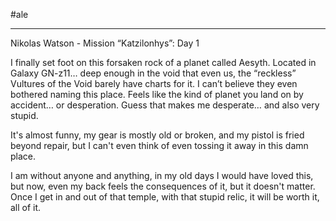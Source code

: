 #ale 

---

Nikolas Watson - Mission “Katzilonhys”: Day 1 

I finally set foot on this forsaken rock of a planet called Aesyth. Located in Galaxy GN-z11… deep enough in the void that even us, the “reckless” Vultures of the Void barely have charts for it. I can’t believe they even bothered naming this place. Feels like the kind of planet you land on by accident… or desperation. Guess that makes me desperate… and also very stupid.

It's almost funny, my gear is mostly old or broken, and my pistol is fried beyond repair, but I can't even think of even tossing it away in this damn place.

I am without anyone and anything, in my old days I would have loved this, but now, even my back feels the consequences of it, but it doesn't matter. Once I get in and out of that temple, with that stupid relic, it will be worth it, all of it.